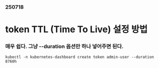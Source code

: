 ### 250718
# token TTL (Time To Live) 설정 방법
### 매우 쉽다. 그냥 --duration 옵션만 하나 넣어주면 된다.
```
kubectl -n kubernetes-dashboard create token admin-user --duration 8760h
```
